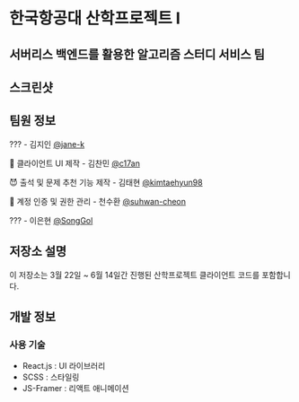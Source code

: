 # 한국항공대 산학프로젝트 I
## 서버리스 백엔드를 활용한 알고리즘 스터디 서비스 팀

## 스크린샷

## 팀원 정보
??? - 김지인 [@jane-k]()  

🌃 클라이언트 UI 제작 - 김찬민 [@c17an]()  

😈 출석 및 문제 추천 기능 제작 - 김태현 [@kimtaehyun98]()  

🐨 계정 인증 및 권한 관리 - 천수환 [@suhwan-cheon]()  

??? - 이은현 [@SongGol]()

## 저장소 설명
이 저장소는 3월 22일 ~ 6월 14일간 진행된 산학프로젝트 클라이언트 코드를 포함합니다.

## 개발 정보

### 사용 기술
- React.js : UI 라이브러리
- SCSS : 스타일링
- JS-Framer : 리액트 애니메이션

